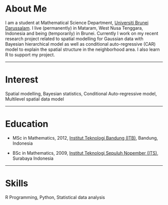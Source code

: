
# About Me

I am a student at Mathematical Science Department, [Universiti Brunei
Darussalam](https://ubd.edu.bn/). I live (permanently) in Mataram, West
Nusa Tenggara, Indonesia and being (temporarily) in Brunei. Currently I
work on my recent research project related to spatial modelling for
Gaussian data with Bayesian hierarchical model as well as conditional
auto-regressive (CAR) model to explain the spatial structure in the
neighborhood area. I also learn R to support my project.

------------------------------------------------------------------------

# Interest

Spatial modelling, Bayesian statistics, Conditional Auto-regressive
model, Multilevel spatial data model

------------------------------------------------------------------------

# Education

- MSc in Mathematics, 2012, [Institut Teknologi Bandung
  (ITB)](https://www.itb.ac.id/), Bandung, Indonesia

- BSc in Mathematics, 2009, [Institut Teknologi Sepuluh Nopember
  (ITS)](https://www.its.ac.id/), Surabaya Indonesia

------------------------------------------------------------------------

# Skills

R Programming, Python, Statistical data analysis

